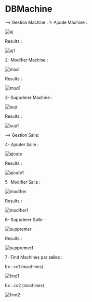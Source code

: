 # DBMachine
==> Gestion Machine :
1- Ajoute Machine :


![aj](https://github.com/riadi-1/DBMachine/assets/130598901/6eef547e-2014-4aec-9474-aa1a20464bde)


Results :

![aj1](https://github.com/riadi-1/DBMachine/assets/130598901/1cb96925-e2e8-4eb7-a436-1d8089205eee)



2- Modifier Machine :


![mod](https://github.com/riadi-1/DBMachine/assets/130598901/40173a1d-bb35-44b1-90f5-9974758de1ae)


Results :


![mod1](https://github.com/riadi-1/DBMachine/assets/130598901/f3e00b90-3b5d-4987-a8b6-c5df7cbd4f8c)



3- Supprimer Machine :


![sup](https://github.com/riadi-1/DBMachine/assets/130598901/cc16a85c-700e-45e1-b0ad-c559ff3b1086)



Results :


![sup1](https://github.com/riadi-1/DBMachine/assets/130598901/bdb45234-b569-4de0-997b-864e5c27f93b)



==> Gestion Salle:


4- Ajouter Salle :


![ajoute](https://github.com/riadi-1/DBMachine/assets/130598901/01697a37-fef5-4655-8c12-ba746d413416)



Results :


![ajoute1](https://github.com/riadi-1/DBMachine/assets/130598901/c6ede201-8aa7-4cc1-b394-1b8e5c81c2bf)



5- Modifier Salle :


![modifier](https://github.com/riadi-1/DBMachine/assets/130598901/5a52048e-a22b-4bbe-ab44-e187120f47ac)



Results :


![modifier1](https://github.com/riadi-1/DBMachine/assets/130598901/d92c7327-fc17-414f-8916-31741f4d8368)



6- Supprimer Salle :


![suppremer](https://github.com/riadi-1/DBMachine/assets/130598901/7367c589-833e-4abe-b7ef-78929cace625)



Results :


![suppremer1](https://github.com/riadi-1/DBMachine/assets/130598901/9803623f-634e-449a-b484-ccd939dcea34)


7- Find Machines par salles :

Ex : cc1 (machines)


![find1](https://github.com/riadi-1/DBMachine/assets/130598901/c4e8ecb3-902a-4f62-9de8-a9e0b1918a9b)


Ex : cc2 (machines)


![find2](https://github.com/riadi-1/DBMachine/assets/130598901/cc3e6295-8b81-4d71-9de3-963b6c4769b9)

